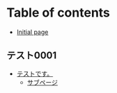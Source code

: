 # Table of contents

* [Initial page](README.md)

## テスト0001

* [テストです。](tesuto0001/tesutodesu/README.md)
  * [サブページ](tesuto0001/tesutodesu/sabupji.md)

